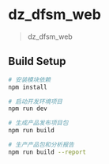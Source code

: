 # dz_dfsm_web

> dz_dfsm_web

## Build Setup

``` bash
# 安装模块依赖
npm install

# 启动开发环境项目
npm run dev

# 生成产品发布项目包
npm run build

# 生产产品包和分析报告
npm run build --report
```

